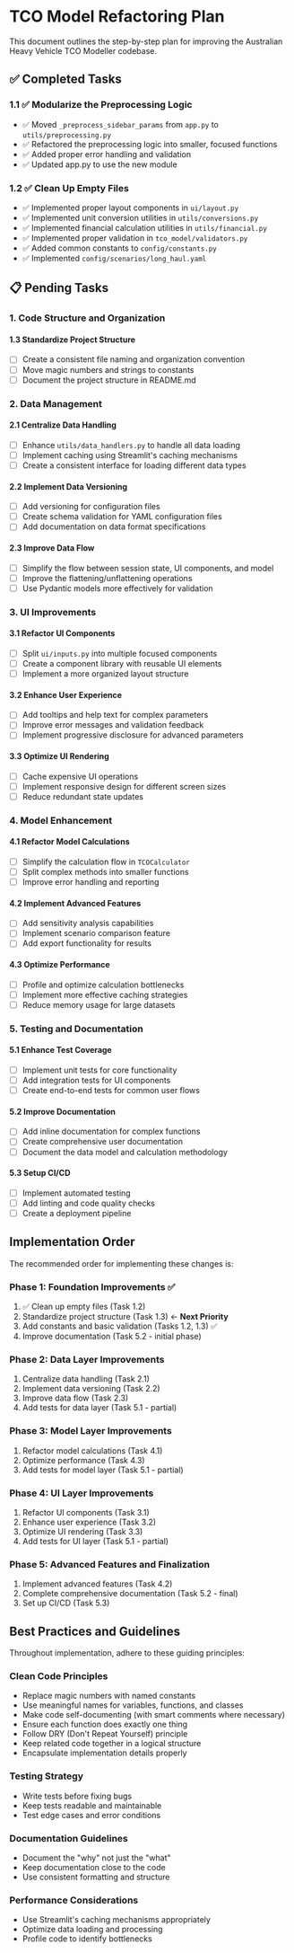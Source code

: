 # TCO Model Refactoring Plan

This document outlines the step-by-step plan for improving the Australian Heavy Vehicle TCO Modeller codebase.

## ✅ Completed Tasks

### 1.1 ✅ Modularize the Preprocessing Logic
- ✅ Moved `_preprocess_sidebar_params` from `app.py` to `utils/preprocessing.py`
- ✅ Refactored the preprocessing logic into smaller, focused functions
- ✅ Added proper error handling and validation
- ✅ Updated app.py to use the new module

### 1.2 ✅ Clean Up Empty Files
- ✅ Implemented proper layout components in `ui/layout.py`
- ✅ Implemented unit conversion utilities in `utils/conversions.py`
- ✅ Implemented financial calculation utilities in `utils/financial.py`
- ✅ Implemented proper validation in `tco_model/validators.py`
- ✅ Added common constants to `config/constants.py`
- ✅ Implemented `config/scenarios/long_haul.yaml`

## 📋 Pending Tasks

### 1. Code Structure and Organization

#### 1.3 Standardize Project Structure
- [ ] Create a consistent file naming and organization convention
- [ ] Move magic numbers and strings to constants
- [ ] Document the project structure in README.md

### 2. Data Management

#### 2.1 Centralize Data Handling
- [ ] Enhance `utils/data_handlers.py` to handle all data loading
- [ ] Implement caching using Streamlit's caching mechanisms
- [ ] Create a consistent interface for loading different data types

#### 2.2 Implement Data Versioning
- [ ] Add versioning for configuration files
- [ ] Create schema validation for YAML configuration files
- [ ] Add documentation on data format specifications

#### 2.3 Improve Data Flow
- [ ] Simplify the flow between session state, UI components, and model
- [ ] Improve the flattening/unflattening operations
- [ ] Use Pydantic models more effectively for validation

### 3. UI Improvements

#### 3.1 Refactor UI Components
- [ ] Split `ui/inputs.py` into multiple focused components
- [ ] Create a component library with reusable UI elements
- [ ] Implement a more organized layout structure

#### 3.2 Enhance User Experience
- [ ] Add tooltips and help text for complex parameters
- [ ] Improve error messages and validation feedback
- [ ] Implement progressive disclosure for advanced parameters

#### 3.3 Optimize UI Rendering
- [ ] Cache expensive UI operations
- [ ] Implement responsive design for different screen sizes
- [ ] Reduce redundant state updates

### 4. Model Enhancement

#### 4.1 Refactor Model Calculations
- [ ] Simplify the calculation flow in `TCOCalculator`
- [ ] Split complex methods into smaller functions
- [ ] Improve error handling and reporting

#### 4.2 Implement Advanced Features
- [ ] Add sensitivity analysis capabilities
- [ ] Implement scenario comparison feature
- [ ] Add export functionality for results

#### 4.3 Optimize Performance
- [ ] Profile and optimize calculation bottlenecks
- [ ] Implement more effective caching strategies
- [ ] Reduce memory usage for large datasets

### 5. Testing and Documentation

#### 5.1 Enhance Test Coverage
- [ ] Implement unit tests for core functionality
- [ ] Add integration tests for UI components
- [ ] Create end-to-end tests for common user flows

#### 5.2 Improve Documentation
- [ ] Add inline documentation for complex functions
- [ ] Create comprehensive user documentation
- [ ] Document the data model and calculation methodology

#### 5.3 Setup CI/CD
- [ ] Implement automated testing
- [ ] Add linting and code quality checks
- [ ] Create a deployment pipeline

## Implementation Order

The recommended order for implementing these changes is:

### Phase 1: Foundation Improvements ✅
1. ✅ Clean up empty files (Task 1.2)
2. Standardize project structure (Task 1.3) ← **Next Priority**
3. Add constants and basic validation (Tasks 1.2, 1.3) ✅
4. Improve documentation (Task 5.2 - initial phase)

### Phase 2: Data Layer Improvements
1. Centralize data handling (Task 2.1)
2. Implement data versioning (Task 2.2)
3. Improve data flow (Task 2.3)
4. Add tests for data layer (Task 5.1 - partial)

### Phase 3: Model Layer Improvements
1. Refactor model calculations (Task 4.1)
2. Optimize performance (Task 4.3)
3. Add tests for model layer (Task 5.1 - partial)

### Phase 4: UI Layer Improvements
1. Refactor UI components (Task 3.1)
2. Enhance user experience (Task 3.2)
3. Optimize UI rendering (Task 3.3)
4. Add tests for UI layer (Task 5.1 - partial)

### Phase 5: Advanced Features and Finalization
1. Implement advanced features (Task 4.2)
2. Complete comprehensive documentation (Task 5.2 - final)
3. Set up CI/CD (Task 5.3)

## Best Practices and Guidelines

Throughout implementation, adhere to these guiding principles:

### Clean Code Principles
- Replace magic numbers with named constants
- Use meaningful names for variables, functions, and classes
- Make code self-documenting (with smart comments where necessary)
- Ensure each function does exactly one thing
- Follow DRY (Don't Repeat Yourself) principle
- Keep related code together in a logical structure
- Encapsulate implementation details properly

### Testing Strategy
- Write tests before fixing bugs
- Keep tests readable and maintainable
- Test edge cases and error conditions

### Documentation Guidelines
- Document the "why" not just the "what"
- Keep documentation close to the code
- Use consistent formatting and structure

### Performance Considerations
- Use Streamlit's caching mechanisms appropriately
- Optimize data loading and processing
- Profile code to identify bottlenecks 